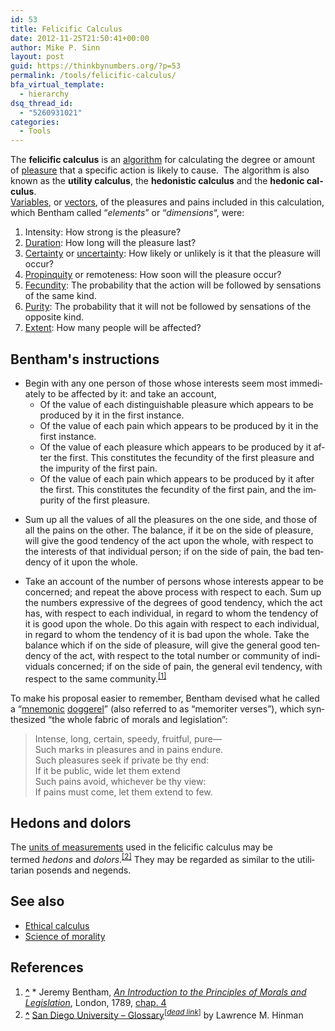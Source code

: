```yaml
---
id: 53
title: Felicific Calculus
date: 2012-11-25T21:50:41+00:00
author: Mike P. Sinn
layout: post
guid: https://thinkbynumbers.org/?p=53
permalink: /tools/felicific-calculus/
bfa_virtual_template:
  - hierarchy
dsq_thread_id:
  - "5260931021"
categories:
  - Tools
---
```

<div id="siteSub">
</div>

<div id="mw-content-text" lang="en" dir="ltr">
  The <strong>felicific calculus</strong> is an <a title="Algorithm" href="https://en.wikipedia.org/wiki/Algorithm">algorithm</a> for calculating the degree or amount of <a title="Pleasure" href="https://en.wikipedia.org/wiki/Pleasure">pleasure</a> that a specific action is likely to cause.  The algorithm is also known as the <strong>utility calculus</strong>, the <strong>hedonistic calculus</strong> and the <strong>hedonic calculus</strong>.<br /> <a title="Variable (math)" href="https://en.wikipedia.org/wiki/Variable_(math)">Variables</a>, or <a title="Vector space" href="https://en.wikipedia.org/wiki/Vector_space">vectors</a>, of the pleasures and pains included in this calculation, which Bentham called &#8220;<em>elements</em>&#8221; or &#8220;<em>dimensions</em>&#8220;, were:</p> 
  
  <ol>
    <li>
      Intensity: How strong is the pleasure?
    </li>
    <li>
      <a title="Time" href="https://en.wikipedia.org/wiki/Time">Duration</a>: How long will the pleasure last?
    </li>
    <li>
      <a title="Certainty" href="https://en.wikipedia.org/wiki/Certainty">Certainty</a> or <a title="Uncertainty" href="https://en.wikipedia.org/wiki/Uncertainty">uncertainty</a>: How likely or unlikely is it that the pleasure will occur?
    </li>
    <li>
      <a title="Propinquity" href="https://en.wikipedia.org/wiki/Propinquity">Propinquity</a> or remoteness: How soon will the pleasure occur?
    </li>
    <li>
      <a title="Fecundity" href="https://en.wikipedia.org/wiki/Fecundity">Fecundity</a>: The probability that the action will be followed by sensations of the same kind.
    </li>
    <li>
      <a title="wiktionary:Purity" href="https://en.wiktionary.org/wiki/Purity">Purity</a>: The probability that it will not be followed by sensations of the opposite kind.
    </li>
    <li>
      <a title="wikt:extent" href="https://en.wiktionary.org/wiki/extent">Extent</a>: How many people will be affected?
    </li>
  </ol>
  
  <h2>
    Bentham's instructions
  </h2>
  
  <ul>
    <li>
      Begin with any one person of those whose interests seem most immediately to be affected by it: and take an account, <ul>
        <li>
          Of the value of each distinguishable pleasure which appears to be produced by it in the first instance.
        </li>
        <li>
          Of the value of each pain which appears to be produced by it in the first instance.
        </li>
        <li>
          Of the value of each pleasure which appears to be produced by it after the first. This constitutes the fecundity of the first pleasure and the impurity of the first pain.
        </li>
        <li>
          Of the value of each pain which appears to be produced by it after the first. This constitutes the fecundity of the first pain, and the impurity of the first pleasure.
        </li>
      </ul>
    </li>
  </ul>
  
  <ul>
    <li>
      Sum up all the values of all the pleasures on the one side, and those of all the pains on the other. The balance, if it be on the side of pleasure, will give the good tendency of the act upon the whole, with respect to the interests of that individual person; if on the side of pain, the bad tendency of it upon the whole.
    </li>
  </ul>
  
  <ul>
    <li>
      Take an account of the number of persons whose interests appear to be concerned; and repeat the above process with respect to each. Sum up the numbers expressive of the degrees of good tendency, which the act has, with respect to each individual, in regard to whom the tendency of it is good upon the whole. Do this again with respect to each individual, in regard to whom the tendency of it is bad upon the whole. Take the balance which if on the side of pleasure, will give the general good tendency of the act, with respect to the total number or community of individuals concerned; if on the side of pain, the general evil tendency, with respect to the same community.<sup id="cite_ref-1"><a href="https://en.wikipedia.org/wiki/Felicific_calculus#cite_note-1">[1]</a></sup>
    </li>
  </ul>
  
  <p>
    To make his proposal easier to remember, Bentham devised what he called a &#8220;<a title="Mnemonic" href="https://en.wikipedia.org/wiki/Mnemonic">mnemonic</a> <a title="Doggerel" href="https://en.wikipedia.org/wiki/Doggerel">doggerel</a>&#8221; (also referred to as &#8220;memoriter verses&#8221;), which synthesized &#8220;the whole fabric of morals and legislation&#8221;:
  </p>
  
  <blockquote>
    <p>
      Intense, long, certain, speedy, fruitful, pure—<br /> Such marks in pleasures and in pains endure.<br /> Such pleasures seek if private be thy end:<br /> If it be public, wide let them extend<br /> Such pains avoid, whichever be thy view:<br /> If pains must come, let them extend to few.
    </p>
  </blockquote>
  
  <h2>
    Hedons and dolors
  </h2>
  
  <p>
    The <a title="Units of measurements" href="https://en.wikipedia.org/wiki/Units_of_measurements">units of measurements</a> used in the felicific calculus may be termed <em>hedons</em> and <em>dolors</em>.<sup id="cite_ref-2"><a href="https://en.wikipedia.org/wiki/Felicific_calculus#cite_note-2">[2]</a></sup> They may be regarded as similar to the utilitarian posends and negends.
  </p>
  
  <h2>
    See also
  </h2>
  
  <ul>
    <li>
      <a title="Ethical calculus" href="https://en.wikipedia.org/wiki/Ethical_calculus">Ethical calculus</a>
    </li>
    <li>
      <a title="Science of morality" href="https://en.wikipedia.org/wiki/Science_of_morality">Science of morality</a>
    </li>
  </ul>
  
  <h2>
    References
  </h2>
  
  <div>
    <ol>
      <li id="cite_note-1">
        <strong><a href="https://en.wikipedia.org/wiki/Felicific_calculus#cite_ref-1">^</a></strong> * Jeremy Bentham, <a href="http://www.econlib.org/library/Bentham/bnthPML.html" rel="nofollow"><em>An Introduction to the Principles of Morals and Legislation</em></a>, London, 1789, <a href="http://www.econlib.org/library/Bentham/bnthPML4.html" rel="nofollow">chap. 4</a>
      </li>
      <li id="cite_note-2">
        <strong><a href="https://en.wikipedia.org/wiki/Felicific_calculus#cite_ref-2">^</a></strong> <a href="http://web.archive.org/web/20080525013216/http://ethics.sandiego.edu:80/Glossary.html" rel="nofollow">San Diego University &#8211; Glossary</a><sup>[<em><a title="Wikipedia:Link rot" href="https://en.wikipedia.org/wiki/Wikipedia:Link_rot">dead link</a></em>]</sup> by Lawrence M. Hinman
      </li>
    </ol>
  </div>
</div>